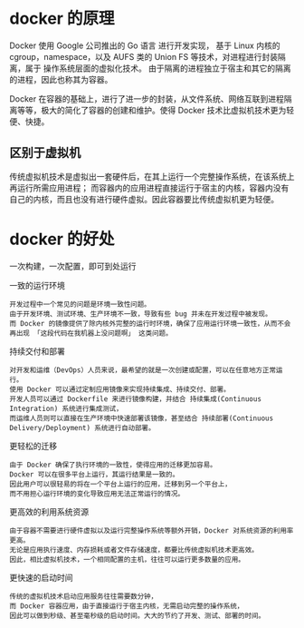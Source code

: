 

# docker 的原理

Docker 使用 Google 公司推出的 Go 语言 进行开发实现，
基于 Linux 内核的 cgroup，namespace，以及 AUFS 类的 Union FS 等技术，对进程进行封装隔离，属于 操作系统层面的虚拟化技术。
由于隔离的进程独立于宿主和其它的隔离的进程，因此也称其为容器。

Docker 在容器的基础上，进行了进一步的封装，从文件系统、网络互联到进程隔离等等，极大的简化了容器的创建和维护。使得 Docker 技术比虚拟机技术更为轻便、快捷。

## 区别于虚拟机

传统虚拟机技术是虚拟出一套硬件后，在其上运行一个完整操作系统，在该系统上再运行所需应用进程；
而容器内的应用进程直接运行于宿主的内核，容器内没有自己的内核，而且也没有进行硬件虚拟。因此容器要比传统虚拟机更为轻便。


# docker 的好处

一次构建，一次配置，即可到处运行

一致的运行环境

    开发过程中一个常见的问题是环境一致性问题。
    由于开发环境、测试环境、生产环境不一致，导致有些 bug 并未在开发过程中被发现。
    而 Docker 的镜像提供了除内核外完整的运行时环境，确保了应用运行环境一致性，从而不会再出现 「这段代码在我机器上没问题啊」 这类问题。

持续交付和部署

    对开发和运维（DevOps）人员来说，最希望的就是一次创建或配置，可以在任意地方正常运行。
    使用 Docker 可以通过定制应用镜像来实现持续集成、持续交付、部署。
    开发人员可以通过 Dockerfile 来进行镜像构建，并结合 持续集成(Continuous Integration) 系统进行集成测试，
    而运维人员则可以直接在生产环境中快速部署该镜像，甚至结合 持续部署(Continuous Delivery/Deployment) 系统进行自动部署。


更轻松的迁移

    由于 Docker 确保了执行环境的一致性，使得应用的迁移更加容易。
    Docker 可以在很多平台上运行，其运行结果是一致的。
    因此用户可以很轻易的将在一个平台上运行的应用，迁移到另一个平台上，
    而不用担心运行环境的变化导致应用无法正常运行的情况。


更高效的利用系统资源

    由于容器不需要进行硬件虚拟以及运行完整操作系统等额外开销，Docker 对系统资源的利用率更高。
    无论是应用执行速度、内存损耗或者文件存储速度，都要比传统虚拟机技术更高效。
    因此，相比虚拟机技术，一个相同配置的主机，往往可以运行更多数量的应用。

更快速的启动时间

    传统的虚拟机技术启动应用服务往往需要数分钟，
    而 Docker 容器应用，由于直接运行于宿主内核，无需启动完整的操作系统，
    因此可以做到秒级、甚至毫秒级的启动时间。大大的节约了开发、测试、部署的时间。

